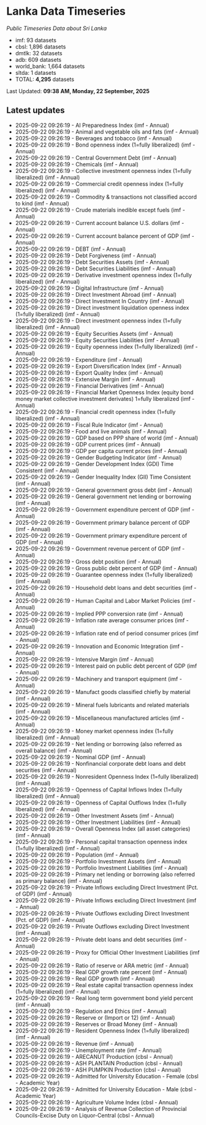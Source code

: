 # Lanka Data Timeseries
*Public Timeseries Data about Sri Lanka*

* imf: 93 datasets
* cbsl: 1,896 datasets
* dmtlk: 32 datasets
* adb: 609 datasets
* world_bank: 1,664 datasets
* sltda: 1 datasets
* TOTAL: **4,295** datasets

Last Updated: **09:38 AM, Monday, 22 September, 2025**

## Latest updates

* 2025-09-22 09:26:19 - AI Preparedness Index (imf - Annual)
* 2025-09-22 09:26:19 - Animal and vegetable oils and fats (imf - Annual)
* 2025-09-22 09:26:19 - Beverages and tobacco (imf - Annual)
* 2025-09-22 09:26:19 - Bond openness index (1=fully liberalized) (imf - Annual)
* 2025-09-22 09:26:19 - Central Government Debt (imf - Annual)
* 2025-09-22 09:26:19 - Chemicals (imf - Annual)
* 2025-09-22 09:26:19 - Collective investment openness index (1=fully liberalized) (imf - Annual)
* 2025-09-22 09:26:19 - Commercial credit openness index (1=fully liberalized) (imf - Annual)
* 2025-09-22 09:26:19 - Commodity & transactions not classified accord to kind (imf - Annual)
* 2025-09-22 09:26:19 - Crude materials inedible except fuels (imf - Annual)
* 2025-09-22 09:26:19 - Current account balance U.S. dollars (imf - Annual)
* 2025-09-22 09:26:19 - Current account balance percent of GDP (imf - Annual)
* 2025-09-22 09:26:19 - DEBT (imf - Annual)
* 2025-09-22 09:26:19 - Debt Forgiveness (imf - Annual)
* 2025-09-22 09:26:19 - Debt Securities Assets (imf - Annual)
* 2025-09-22 09:26:19 - Debt Securities Liabilities (imf - Annual)
* 2025-09-22 09:26:19 - Derivative investment openness index (1=fully liberalized) (imf - Annual)
* 2025-09-22 09:26:19 - Digital Infrastructure (imf - Annual)
* 2025-09-22 09:26:19 - Direct Investment Abroad (imf - Annual)
* 2025-09-22 09:26:19 - Direct Investment In Country (imf - Annual)
* 2025-09-22 09:26:19 - Direct investment liquidation openness index (1=fully liberalized) (imf - Annual)
* 2025-09-22 09:26:19 - Direct investment openness index (1=fully liberalized) (imf - Annual)
* 2025-09-22 09:26:19 - Equity Securities Assets (imf - Annual)
* 2025-09-22 09:26:19 - Equity Securities Liabilities (imf - Annual)
* 2025-09-22 09:26:19 - Equity openness index (1=fully liberalized) (imf - Annual)
* 2025-09-22 09:26:19 - Expenditure (imf - Annual)
* 2025-09-22 09:26:19 - Export Diversification Index (imf - Annual)
* 2025-09-22 09:26:19 - Export Quality Index (imf - Annual)
* 2025-09-22 09:26:19 - Extensive Margin (imf - Annual)
* 2025-09-22 09:26:19 - Financial Derivatives (imf - Annual)
* 2025-09-22 09:26:19 - Financial Market Openness Index (equity bond money market collective investment derivates) 1=fully liberalized (imf - Annual)
* 2025-09-22 09:26:19 - Financial credit openness index (1=fully liberalized) (imf - Annual)
* 2025-09-22 09:26:19 - Fiscal Rule Indicator (imf - Annual)
* 2025-09-22 09:26:19 - Food and live animals (imf - Annual)
* 2025-09-22 09:26:19 - GDP based on PPP share of world (imf - Annual)
* 2025-09-22 09:26:19 - GDP current prices (imf - Annual)
* 2025-09-22 09:26:19 - GDP per capita current prices (imf - Annual)
* 2025-09-22 09:26:19 - Gender Budgeting Indicator (imf - Annual)
* 2025-09-22 09:26:19 - Gender Development Index (GDI) Time Consistent (imf - Annual)
* 2025-09-22 09:26:19 - Gender Inequality Index (GII) Time Consistent (imf - Annual)
* 2025-09-22 09:26:19 - General government gross debt (imf - Annual)
* 2025-09-22 09:26:19 - General government net lending or borrowing (imf - Annual)
* 2025-09-22 09:26:19 - Government expenditure percent of GDP (imf - Annual)
* 2025-09-22 09:26:19 - Government primary balance percent of GDP (imf - Annual)
* 2025-09-22 09:26:19 - Government primary expenditure percent of GDP (imf - Annual)
* 2025-09-22 09:26:19 - Government revenue percent of GDP (imf - Annual)
* 2025-09-22 09:26:19 - Gross debt position (imf - Annual)
* 2025-09-22 09:26:19 - Gross public debt percent of GDP (imf - Annual)
* 2025-09-22 09:26:19 - Guarantee openness index (1=fully liberalized) (imf - Annual)
* 2025-09-22 09:26:19 - Household debt loans and debt securities (imf - Annual)
* 2025-09-22 09:26:19 - Human Capital and Labor Market Policies (imf - Annual)
* 2025-09-22 09:26:19 - Implied PPP conversion rate (imf - Annual)
* 2025-09-22 09:26:19 - Inflation rate average consumer prices (imf - Annual)
* 2025-09-22 09:26:19 - Inflation rate end of period consumer prices (imf - Annual)
* 2025-09-22 09:26:19 - Innovation and Economic Integration (imf - Annual)
* 2025-09-22 09:26:19 - Intensive Margin (imf - Annual)
* 2025-09-22 09:26:19 - Interest paid on public debt percent of GDP (imf - Annual)
* 2025-09-22 09:26:19 - Machinery and transport equipment (imf - Annual)
* 2025-09-22 09:26:19 - Manufact goods classified chiefly by material (imf - Annual)
* 2025-09-22 09:26:19 - Mineral fuels lubricants and related materials (imf - Annual)
* 2025-09-22 09:26:19 - Miscellaneous manufactured articles (imf - Annual)
* 2025-09-22 09:26:19 - Money market openness index (1=fully liberalized) (imf - Annual)
* 2025-09-22 09:26:19 - Net lending or borrowing (also referred as overall balance) (imf - Annual)
* 2025-09-22 09:26:19 - Nominal GDP (imf - Annual)
* 2025-09-22 09:26:19 - Nonfinancial corporate debt loans and debt securities (imf - Annual)
* 2025-09-22 09:26:19 - Nonresident Openness Index (1=fully liberalized) (imf - Annual)
* 2025-09-22 09:26:19 - Openness of Capital Inflows Index (1=fully liberalized) (imf - Annual)
* 2025-09-22 09:26:19 - Openness of Capital Outflows Index (1=fully liberalized) (imf - Annual)
* 2025-09-22 09:26:19 - Other Investment Assets (imf - Annual)
* 2025-09-22 09:26:19 - Other Investment Liabilities (imf - Annual)
* 2025-09-22 09:26:19 - Overall Openness Index (all asset categories) (imf - Annual)
* 2025-09-22 09:26:19 - Personal capital transaction openness index (1=fully liberalized) (imf - Annual)
* 2025-09-22 09:26:19 - Population (imf - Annual)
* 2025-09-22 09:26:19 - Portfolio Investment Assets (imf - Annual)
* 2025-09-22 09:26:19 - Portfolio Investment Liabilities (imf - Annual)
* 2025-09-22 09:26:19 - Primary net lending or borrowing (also referred as primary balance) (imf - Annual)
* 2025-09-22 09:26:19 - Private Inflows excluding Direct Investment (Pct. of GDP) (imf - Annual)
* 2025-09-22 09:26:19 - Private Inflows excluding Direct Investment (imf - Annual)
* 2025-09-22 09:26:19 - Private Outflows excluding Direct Investment (Pct. of GDP) (imf - Annual)
* 2025-09-22 09:26:19 - Private Outflows excluding Direct Investment (imf - Annual)
* 2025-09-22 09:26:19 - Private debt loans and debt securities (imf - Annual)
* 2025-09-22 09:26:19 - Proxy for Official Other Investment Liabilities (imf - Annual)
* 2025-09-22 09:26:19 - Ratio of reserve or ARA metric (imf - Annual)
* 2025-09-22 09:26:19 - Real GDP growth rate percent (imf - Annual)
* 2025-09-22 09:26:19 - Real GDP growth (imf - Annual)
* 2025-09-22 09:26:19 - Real estate capital transaction openness index (1=fully liberalized) (imf - Annual)
* 2025-09-22 09:26:19 - Real long term government bond yield percent (imf - Annual)
* 2025-09-22 09:26:19 - Regulation and Ethics (imf - Annual)
* 2025-09-22 09:26:19 - Reserve or (Import or 12) (imf - Annual)
* 2025-09-22 09:26:19 - Reserves or Broad Money (imf - Annual)
* 2025-09-22 09:26:19 - Resident Openness Index (1=fully liberalized) (imf - Annual)
* 2025-09-22 09:26:19 - Revenue (imf - Annual)
* 2025-09-22 09:26:19 - Unemployment rate (imf - Annual)
* 2025-09-22 09:26:19 - ARECANUT Production (cbsl - Annual)
* 2025-09-22 09:26:19 - ASH PLANTAIN Production (cbsl - Annual)
* 2025-09-22 09:26:19 - ASH PUMPKIN Production (cbsl - Annual)
* 2025-09-22 09:26:19 - Admitted for University Education - Female (cbsl - Academic Year)
* 2025-09-22 09:26:19 - Admitted for University Education - Male (cbsl - Academic Year)
* 2025-09-22 09:26:19 - Agriculture Volume Index (cbsl - Annual)
* 2025-09-22 09:26:19 - Analysis of Revenue Collection of Provincial Councils-Excise Duty on Liquor-Central (cbsl - Annual)